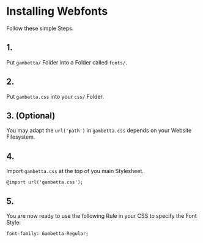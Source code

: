 # Installing Webfonts
Follow these simple Steps.

## 1.
Put `gambetta/` Folder into a Folder called `fonts/`.

## 2.
Put `gambetta.css` into your `css/` Folder.

## 3. (Optional)
You may adapt the `url('path')` in `gambetta.css` depends on your Website Filesystem.

## 4.
Import `gambetta.css` at the top of you main Stylesheet.

```
@import url('gambetta.css');
```

## 5.
You are now ready to use the following Rule in your CSS to specify the Font Style:
```
font-family: Gambetta-Regular;

```

